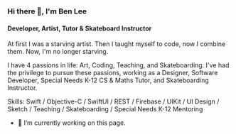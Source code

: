 ### Hi there 👋, I'm Ben Lee
#### Developer, Artist, Tutor & Skateboard Instructor
At first I was a starving artist. Then I taught myself to code, now I combine them. Now, I'm no longer starving. 

I have 4 passions in life: Art, Coding, Teaching, and Skateboarding.  I've had the privilege to pursue these passions, working as a Designer, Software Developer, Special Needs K-12 CS & Maths Tutor, and Skateboarding Instructor.

Skills: Swift / Objective-C / SwiftUI / REST / Firebase / UIKit / UI Design / Sketch / Teaching / Skateboarding / Special Needs K-12 Mentoring 

- 🔭 I’m currently working on this page. 





